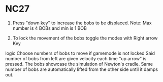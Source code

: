 # NC27
1) Press "down key" to increase the bobs to be displaced.
Note: Max number is 4 BOBs and min is 1 BOB

2) To lock the movement of the bobs toggle the modes with Right arrow Key

logic
Choose numbers of bobs to move if gamemode is not locked
Said number of bobs from left are given velocity each time "up arrow" is pressed.
The bobs showcase the simulation of Newton's cradle. Same number of bobs are automatically lifted from the other side until it damps out.
